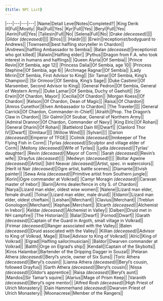 ```yaml
---
{title: NPC List}
---
```


|---|---|---|---|
|Name|Detail Level|Notes|Completed?|
|King Derik III|Full||Mostly|
|Rai|Full||Yes|
|Kyr|Full||Yes|
|Beryl|Full||Yes|
|Aerin|Full||Yes|
|Taliesin|Full||No|
|Selena|Full||No|
|Drake _(deceased)_||||
|Gildor _(deceased)_||||
|Elros||||
|Haldir||||
|Erwin||receptionist/bodyguard to Andrews||
|Townsend||best halfling storyteller in Chardon||
|Andrews||halfling Ambassador to Sembia||
|Balan _(deceased)_||receptionist who got killed||
|Ralwin||Halfling elder||
|Pythus||Dragon from F.A. who took interest in humans and halflings||
|Queen Alyria||Of Sembia||
|Prince Revin||Of Sembia, age 12||
|Princess Dalia||Of Sembia, age 10||
|Princess Stephine||Of Sembia, age 6||
|Archmage Ragnar||Of Sembia||
|Lady Mirrin||Of Sembia, First Advisor to King||
|Sir Tamar||Of Sembia, King’s Champion||
|Sir Orimoor||Of Sembia, King’s Sage||
|Duke Castimir||Of Marsember, Second Advisor to King||
|General Pedron||Of Sembia, General of Western Army||
|Duke Lamar||Of Sembia, Duchy of Gaeholt||
|Sir Erwin||Of Chardon, Mayor||
|Cecilia||Of Chardon||
|Morgan Koess||Of Chardon||
|Kelson||Of Chardon, Dean of Magic||
|Raisa||Of Chardon||
|Amros Cunethor||Elven Ambassador to Chardon||
|The Traveler||||
|General Carrick||Of Chardon, Commander-in-Chief||
|Alraith||Prop. The Dragon’s Claw in Chardon||
|Sir Galmir||Of Soubar, General of Northern Army||
|Admiral Drannor||Of Chardon, Commander of Navy||
|King Elric||Of Rohan||
|General Dharin||Of Rohan||
|Battlelord Dain III||Dwarf||
|Clanlord Thor IV||Dwarf||
|Dimitaur||||
|Willow Wind||||
|Sylvan||||
|Darion _(deceased)_||Emperor of TFGE||
|Colmik _(deceased)_||Innkeeper of The Flying Fish in Corm||
|Tyrlas _(deceased)_||Sculptor and village elder of Corm||
|Mellony _(deceased)_||Wife of Tyrlas||
|Lydia _(deceased)_||Tyrlas’ daughter||
|Revin _(deceased)_||Mayor of Corm||
|Sarah _(deceased)_||Revin’s wife||
|Drayfus _(deceased)_||||
|Medwyn _(deceased)_||||
|Boltar Agwine _(deceased)_||Artist||
|Idril Neavar _(deceased)_||Artist, spec. in watercolors||
|Herlt id Nair _(deceased)_||Ogre artist, battle scenes||
|Diamante||Elvish painter||
|Sewa Ania _(deceased)_||Primitive artist from Southern jungle||
|Korin||Ogre commander at Volkrad||
|Camyr Moragin _(deceased)_||Caravan master of Irebor||
|Barin||Arms dealer/fence in city S. of Chardon||
|Narya||Lizard man elder, oldest wise women||
|Nalene||Lizard man elder, female druid||
|Tolnar||Lizard man elder, male druid||
|Eldamir||Lizard man elder, oldest chieftain||
|Leishan||Merchant||
|Clavius||Merchant||
|Treblun Gonologon||Merchant||
|Kephae||Merchant||
|Elcarth _(deceased)_||Alchemist in Irebor||
|Keldar _(deceased)_||Alchemist in Valley||
|Dalben||Druid met in NH campfire||
|The Historian||||
|Balar||Dwarf||
|Fornod||Dwarf||
|Garath _(deceased)_||Captain of the Guard in Argoth, small village in Volkrad||
|Firimar _(deceased)_||Ranger associated with the Valley||
|Balen _(deceased)_||Druid associated with the Valley||
|Killian _(deceased)_||Advisor to King of Volkrad, Mage||
|Elise||Advisor to King of Volkrad||
|Alric||King of Volkrad||
|Elgrad||Halfling sailor/musician||
|Baldor||Dwarven commander at Volkrad||
|Balith||Orge on Elgrad’s ship||
|Kendall||Captain of the Skybolts||
|Kiros Halambar||Bartender of the Dripping Dagger in Souzal||
|Pelaran Athera _(deceased)_||Beryl’s uncle, owner of Six Suns||
|Toric Athera _(deceased)_||Beryl’s cousin||
|Lianna Athera _(deceased)_||Beryl’s cousin, followed Drayfus||
|Garth Athera _(deceased)_||Beryl’s cousin||
|Nissa _(deceased)_||Gildor’s apprentice||
|Raisa _(deceased)_||Beryl’s aunt||
|Mandos||Sir Tamar’s squire||
|Alarius||Mage of Prism Keep||
|Varanith _(deceased)_||Beryl’s ogre mentor||
|Alfred Rosh _(deceased)_||High Priest of Ulrich Monastery||
|Dain Hammerhand _(deceased)_||Dwarven Priest of Ulrich Monastery||
|Moonacrese||Member of the Rangers||